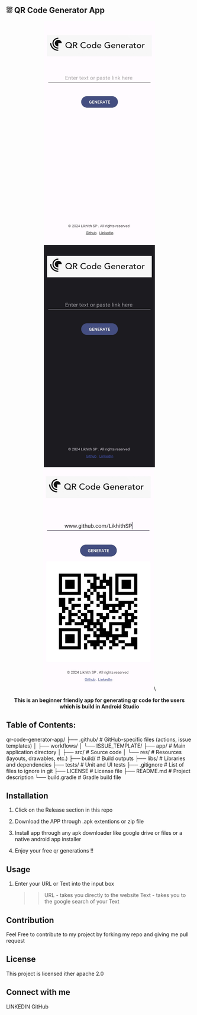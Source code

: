 ## ⛆ QR Code Generator App 



<div align="center">
<img src="https://github.com/LikhithSP/QRCodeGeneratorApp-AndroidStudio/blob/main/APK/Screenshots/image00.jpg" height="600" width="300"> <img src="https://github.com/LikhithSP/QRCodeGeneratorApp-AndroidStudio/blob/main/APK/Screenshots/image02.jpg" height="600" width="300">   <img src="https://github.com/LikhithSP/QRCodeGeneratorApp-AndroidStudio/blob/main/APK/Screenshots/image01.jpg" height="600" width="300">\
<p><strong>This is an beginner friendly app for generating qr code for the users which is build in Android Studio</strong></p>
</div>

## Table of Contents:

qr-code-generator-app/
├── .github/                    # GitHub-specific files (actions, issue templates)
│   ├── workflows/
│   └── ISSUE_TEMPLATE/
├── app/                        # Main application directory
│   ├── src/                    # Source code
│   └── res/                    # Resources (layouts, drawables, etc.)
├── build/                      # Build outputs
├── libs/                       # Libraries and dependencies
├── tests/                      # Unit and UI tests
├── .gitignore                  # List of files to ignore in git
├── LICENSE                     # License file
├── README.md                   # Project description
└── build.gradle                # Gradle build file

## Installation 

1. Click on the Release section in this repo

2. Download the APP through .apk extentions or zip file

3. Install app through any apk downloader like google drive or files
or a native android app installer

4. Enjoy your free qr generations !!

## Usage 

1. Enter your URL or Text into the input box
   >> URL - takes you directly to the website 
   >> Text - takes you to the google search of your Text

## Contribution

Feel Free to contribute to my project by forking my repo and giving me pull request

## License

This project is licensed ither apache 2.0

## Connect with me 

LINKEDIN
GitHub

